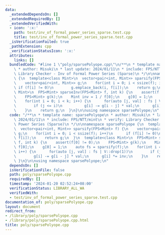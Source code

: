 ```yaml
---
data:
  _extendedDependsOn: []
  _extendedRequiredBy: []
  _extendedVerifiedWith:
  - icon: ':x:'
    path: test/inv_of_formal_power_series_sparse.test.cpp
    title: test/inv_of_formal_power_series_sparse.test.cpp
  _isVerificationFailed: true
  _pathExtension: cpp
  _verificationStatusIcon: ':x:'
  attributes:
    links: []
  bundledCode: "#line 1 \"poly/sparsePolyope.cpp\"\n/**\n * template name: sparsePolyope\n\
    \ * author: Misuki\n * last update: 2024/01/11\n * include: FPS/NTT/mint\n * verify:\
    \ Library Checker - Inv of Formal Power Series (Sparse)\n */\n\nnamespace sparsePolyope\
    \ {\n  template<class Mint>\n  vector<pair<int, Mint>> sparsify(FPS<Mint> f) {\n\
    \    vector<pair<int, Mint>> g;\n    for(int i = 0; i < ssize(f); i++)\n     \
    \ if (f[i] != 0)\n        g.emplace_back(i, f[i]);\n    return g;\n  }\n  template<class\
    \ Mint>\n  FPS<Mint> sparseInv(FPS<Mint> f, int k) {\n    assert(f[0] != 0);\n\
    \    FPS<Mint> g(k);\n    Mint inv = 1 / f[0];\n    g[0] = 1;\n    auto fs = sparsify(f);\n\
    \    for(int i = 0; i < k; i++) {\n      for(auto [j, val] : fs | V::drop(1))\n\
    \        if (j <= i)\n          g[i] -= g[i - j] * val;\n      g[i] *= inv;\n\
    \    }\n    return g;\n  }\n}\n\nusing namespace sparsePolyope;\n"
  code: "/**\n * template name: sparsePolyope\n * author: Misuki\n * last update:\
    \ 2024/01/11\n * include: FPS/NTT/mint\n * verify: Library Checker - Inv of Formal\
    \ Power Series (Sparse)\n */\n\nnamespace sparsePolyope {\n  template<class Mint>\n\
    \  vector<pair<int, Mint>> sparsify(FPS<Mint> f) {\n    vector<pair<int, Mint>>\
    \ g;\n    for(int i = 0; i < ssize(f); i++)\n      if (f[i] != 0)\n        g.emplace_back(i,\
    \ f[i]);\n    return g;\n  }\n  template<class Mint>\n  FPS<Mint> sparseInv(FPS<Mint>\
    \ f, int k) {\n    assert(f[0] != 0);\n    FPS<Mint> g(k);\n    Mint inv = 1 /\
    \ f[0];\n    g[0] = 1;\n    auto fs = sparsify(f);\n    for(int i = 0; i < k;\
    \ i++) {\n      for(auto [j, val] : fs | V::drop(1))\n        if (j <= i)\n  \
    \        g[i] -= g[i - j] * val;\n      g[i] *= inv;\n    }\n    return g;\n \
    \ }\n}\n\nusing namespace sparsePolyope;\n"
  dependsOn: []
  isVerificationFile: false
  path: poly/sparsePolyope.cpp
  requiredBy: []
  timestamp: '2024-01-20 02:52:24+08:00'
  verificationStatus: LIBRARY_ALL_WA
  verifiedWith:
  - test/inv_of_formal_power_series_sparse.test.cpp
documentation_of: poly/sparsePolyope.cpp
layout: document
redirect_from:
- /library/poly/sparsePolyope.cpp
- /library/poly/sparsePolyope.cpp.html
title: poly/sparsePolyope.cpp
---
```


